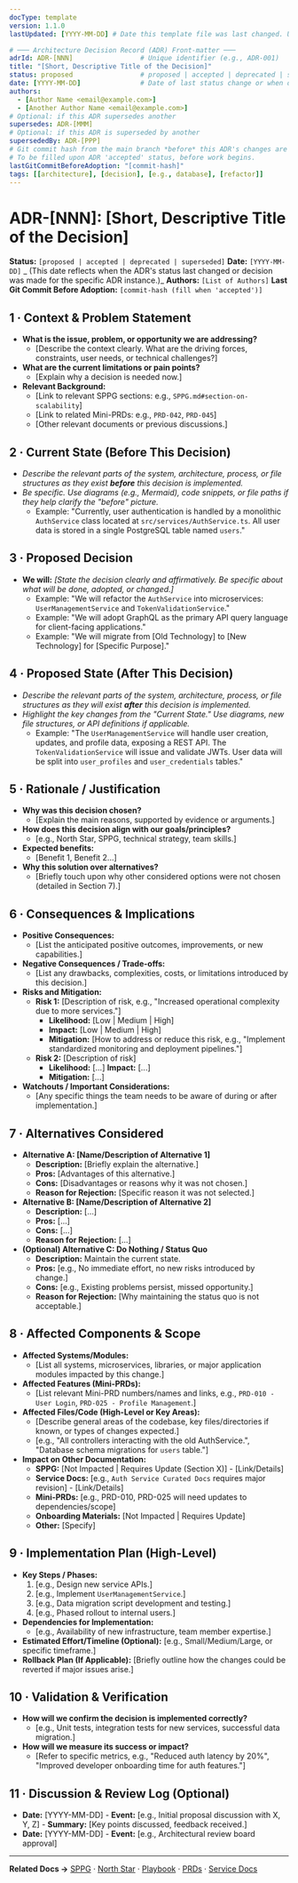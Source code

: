 ```yaml
---
docType: template
version: 1.1.0
lastUpdated: [YYYY-MM-DD] # Date this template file was last changed. User updates this in their ADR instance.

# ─── Architecture Decision Record (ADR) Front-matter ───
adrId: ADR-[NNN]                 # Unique identifier (e.g., ADR-001)
title: "[Short, Descriptive Title of the Decision]"
status: proposed                 # proposed | accepted | deprecated | superseded
date: [YYYY-MM-DD]               # Date of last status change or when decision was made
authors:
  - [Author Name <email@example.com>]
  - [Another Author Name <email@example.com>]
# Optional: if this ADR supersedes another
supersedes: ADR-[MMM]
# Optional: if this ADR is superseded by another
supersededBy: ADR-[PPP]
# Git commit hash from the main branch *before* this ADR's changes are implemented.
# To be filled upon ADR 'accepted' status, before work begins.
lastGitCommitBeforeAdoption: "[commit-hash]"
tags: [[architecture], [decision], [e.g., database], [refactor]]
---
```


# ADR-[NNN]: [Short, Descriptive Title of the Decision]

**Status:** `[proposed | accepted | deprecated | superseded]`
**Date:** `[YYYY-MM-DD]`
_ (This date reflects when the ADR's status last changed or decision was made for the specific ADR instance.)_
**Authors:** `[List of Authors]`
**Last Git Commit Before Adoption:** `[commit-hash (fill when 'accepted')]`

## 1 · Context & Problem Statement
*   **What is the issue, problem, or opportunity we are addressing?**
    *   [Describe the context clearly. What are the driving forces, constraints, user needs, or technical challenges?]
*   **What are the current limitations or pain points?**
    *   [Explain why a decision is needed now.]
*   **Relevant Background:**
    *   [Link to relevant SPPG sections: e.g., `SPPG.md#section-on-scalability`]
    *   [Link to related Mini-PRDs: e.g., `PRD-042`, `PRD-045`]
    *   [Other relevant documents or previous discussions.]

## 2 · Current State (Before This Decision)
*   _Describe the relevant parts of the system, architecture, process, or file structures as they exist **before** this decision is implemented._
*   _Be specific. Use diagrams (e.g., Mermaid), code snippets, or file paths if they help clarify the "before" picture._
    *   Example: "Currently, user authentication is handled by a monolithic `AuthService` class located at `src/services/AuthService.ts`. All user data is stored in a single PostgreSQL table named `users`."

## 3 · Proposed Decision
*   **We will:** _[State the decision clearly and affirmatively. Be specific about what will be done, adopted, or changed.]_
    *   Example: "We will refactor the `AuthService` into microservices: `UserManagementService` and `TokenValidationService`."
    *   Example: "We will adopt GraphQL as the primary API query language for client-facing applications."
    *   Example: "We will migrate from [Old Technology] to [New Technology] for [Specific Purpose]."

## 4 · Proposed State (After This Decision)
*   _Describe the relevant parts of the system, architecture, process, or file structures as they will exist **after** this decision is implemented._
*   _Highlight the key changes from the "Current State." Use diagrams, new file structures, or API definitions if applicable._
    *   Example: "The `UserManagementService` will handle user creation, updates, and profile data, exposing a REST API. The `TokenValidationService` will issue and validate JWTs. User data will be split into `user_profiles` and `user_credentials` tables."

## 5 · Rationale / Justification
*   **Why was this decision chosen?**
    *   [Explain the main reasons, supported by evidence or arguments.]
*   **How does this decision align with our goals/principles?**
    *   [e.g., North Star, SPPG, technical strategy, team skills.]
*   **Expected benefits:**
    *   [Benefit 1, Benefit 2...]
*   **Why this solution over alternatives?**
    *   [Briefly touch upon why other considered options were not chosen (detailed in Section 7).]

## 6 · Consequences & Implications
*   **Positive Consequences:**
    *   [List the anticipated positive outcomes, improvements, or new capabilities.]
*   **Negative Consequences / Trade-offs:**
    *   [List any drawbacks, complexities, costs, or limitations introduced by this decision.]
*   **Risks and Mitigation:**
    *   **Risk 1:** [Description of risk, e.g., "Increased operational complexity due to more services."]
        *   **Likelihood:** [Low | Medium | High]
        *   **Impact:** [Low | Medium | High]
        *   **Mitigation:** [How to address or reduce this risk, e.g., "Implement standardized monitoring and deployment pipelines."]
    *   **Risk 2:** [Description of risk]
        *   **Likelihood:** [...] **Impact:** [...]
        *   **Mitigation:** [...]
*   **Watchouts / Important Considerations:**
    *   [Any specific things the team needs to be aware of during or after implementation.]

## 7 · Alternatives Considered
*   **Alternative A: [Name/Description of Alternative 1]**
    *   **Description:** [Briefly explain the alternative.]
    *   **Pros:** [Advantages of this alternative.]
    *   **Cons:** [Disadvantages or reasons why it was not chosen.]
    *   **Reason for Rejection:** [Specific reason it was not selected.]
*   **Alternative B: [Name/Description of Alternative 2]**
    *   **Description:** [...]
    *   **Pros:** [...]
    *   **Cons:** [...]
    *   **Reason for Rejection:** [...]
*   **(Optional) Alternative C: Do Nothing / Status Quo**
    *   **Description:** Maintain the current state.
    *   **Pros:** [e.g., No immediate effort, no new risks introduced by change.]
    *   **Cons:** [e.g., Existing problems persist, missed opportunity.]
    *   **Reason for Rejection:** [Why maintaining the status quo is not acceptable.]

## 8 · Affected Components & Scope
*   **Affected Systems/Modules:**
    *   [List all systems, microservices, libraries, or major application modules impacted by this change.]
*   **Affected Features (Mini-PRDs):**
    *   [List relevant Mini-PRD numbers/names and links, e.g., `PRD-010 - User Login`, `PRD-025 - Profile Management`.]
*   **Affected Files/Code (High-Level or Key Areas):**
    *   [Describe general areas of the codebase, key files/directories if known, or types of changes expected.]
    *   [e.g., "All controllers interacting with the old AuthService.", "Database schema migrations for `users` table."]
*   **Impact on Other Documentation:**
    *   **SPPG:** [Not Impacted | Requires Update (Section X)] - [Link/Details]
    *   **Service Docs:** [e.g., `Auth Service Curated Docs` requires major revision] - [Link/Details]
    *   **Mini-PRDs:** [e.g., PRD-010, PRD-025 will need updates to dependencies/scope]
    *   **Onboarding Materials:** [Not Impacted | Requires Update]
    *   **Other:** [Specify]

## 9 · Implementation Plan (High-Level)
*   **Key Steps / Phases:**
    1. [e.g., Design new service APIs.]
    2. [e.g., Implement `UserManagementService`.]
    3. [e.g., Data migration script development and testing.]
    4. [e.g., Phased rollout to internal users.]
*   **Dependencies for Implementation:**
    *   [e.g., Availability of new infrastructure, team member expertise.]
*   **Estimated Effort/Timeline (Optional):** [e.g., Small/Medium/Large, or specific timeframe.]
*   **Rollback Plan (If Applicable):** [Briefly outline how the changes could be reverted if major issues arise.]

## 10 · Validation & Verification
*   **How will we confirm the decision is implemented correctly?**
    *   [e.g., Unit tests, integration tests for new services, successful data migration.]
*   **How will we measure its success or impact?**
    *   [Refer to specific metrics, e.g., "Reduced auth latency by 20%", "Improved developer onboarding time for auth features."]

## 11 · Discussion & Review Log (Optional)
*   **Date:** [YYYY-MM-DD] - **Event:** [e.g., Initial proposal discussion with X, Y, Z] - **Summary:** [Key points discussed, feedback received.]
*   **Date:** [YYYY-MM-DD] - **Event:** [e.g., Architectural review board approval]

---

**Related Docs →** [SPPG](../templates/systemic-principles-template.md) · [North Star](../templates/north-star-template.md) · [Playbook](../playbook.md) · [PRDs](../prds/) · [Service Docs](../references/)